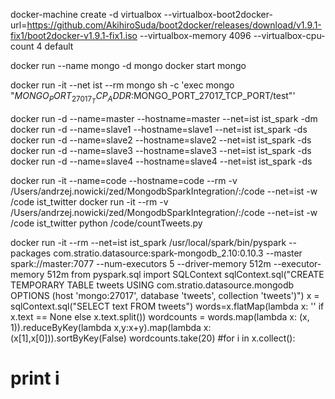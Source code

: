 docker-machine create -d virtualbox --virtualbox-boot2docker-url=https://github.com/AkihiroSuda/boot2docker/releases/download/v1.9.1-fix1/boot2docker-v1.9.1-fix1.iso --virtualbox-memory 4096 --virtualbox-cpu-count 4 default

docker run --name mongo -d mongo
docker start mongo

docker run -it --net ist --rm mongo sh -c 'exec mongo "$MONGO_PORT_27017_TCP_ADDR:$MONGO_PORT_27017_TCP_PORT/test"'


docker run -d --name=master --hostname=master --net=ist ist_spark -dm
docker run -d --name=slave1 --hostname=slave1 --net=ist ist_spark -ds
docker run -d --name=slave2 --hostname=slave2 --net=ist ist_spark -ds
docker run -d --name=slave3 --hostname=slave3 --net=ist ist_spark -ds
docker run -d --name=slave4 --hostname=slave4 --net=ist ist_spark -ds

docker run -it --name=code --hostname=code --rm -v /Users/andrzej.nowicki/zed/MongodbSparkIntegration/:/code --net=ist -w /code ist_twitter
docker run -it --rm -v /Users/andrzej.nowicki/zed/MongodbSparkIntegration/:/code --net=ist -w /code ist_twitter python /code/countTweets.py


docker run -it --rm --net=ist ist_spark /usr/local/spark/bin/pyspark --packages com.stratio.datasource:spark-mongodb_2.10:0.10.3 --master spark://master:7077 --num-executors 5 --driver-memory 512m --executor-memory 512m
from pyspark.sql import SQLContext
sqlContext.sql("CREATE TEMPORARY TABLE tweets USING com.stratio.datasource.mongodb OPTIONS (host 'mongo:27017', database 'tweets', collection 'tweets')")
x = sqlContext.sql("SELECT text FROM tweets")
words=x.flatMap(lambda x: '' if x.text == None else x.text.split())
wordcounts = words.map(lambda x: (x, 1)).reduceByKey(lambda x,y:x+y).map(lambda x:(x[1],x[0])).sortByKey(False)
wordcounts.take(20)
#for i in x.collect():
#        print i
